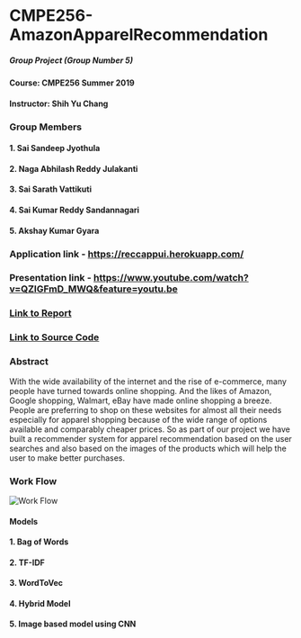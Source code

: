 # CMPE256-AmazonApparelRecommendation
##### Group Project (Group Number 5)
#### Course: CMPE256 Summer 2019
#### Instructor: Shih Yu Chang


### Group Members
#### 1. Sai Sandeep Jyothula 
#### 2. Naga Abhilash Reddy Julakanti
#### 3. Sai Sarath Vattikuti
#### 4. Sai Kumar Reddy Sandannagari
#### 5. Akshay Kumar Gyara

### Application link - https://reccappui.herokuapp.com/

### Presentation link - https://www.youtube.com/watch?v=QZIGFmD_MWQ&feature=youtu.be

### [Link to Report](https://github.com/SandeepJ97/CMPE256-AmazonApparelRecommendation/blob/master/Amazon%20Apparel%20Recommendation%20System.pdf)
### [Link to Source Code](https://github.com/SandeepJ97/CMPE256-AmazonApparelRecommendation/blob/master/Amazon_Apparel_Recommendation.ipynb)

### Abstract
With the wide availability of the internet and the rise of e-commerce, many people have turned towards online shopping. And the likes of Amazon, Google shopping, Walmart, eBay have made online shopping a breeze. People are preferring to shop on these websites for almost all their needs especially for apparel shopping because of the wide range of options available and comparably cheaper prices. So as part of our project we have built a recommender system for apparel recommendation based on the user searches and also based on the images of the products which will help the user to make better purchases.

### Work Flow
![Work Flow](https://github.com/SandeepJ97/CMPE256-AmazonApparelRecommendation/blob/master/images/Amazon%20Apparel%20Recommendation%20System.png)


#### Models
#### 1. Bag of Words
#### 2. TF-IDF
#### 3. WordToVec
#### 4. Hybrid Model
#### 5. Image based model using CNN

